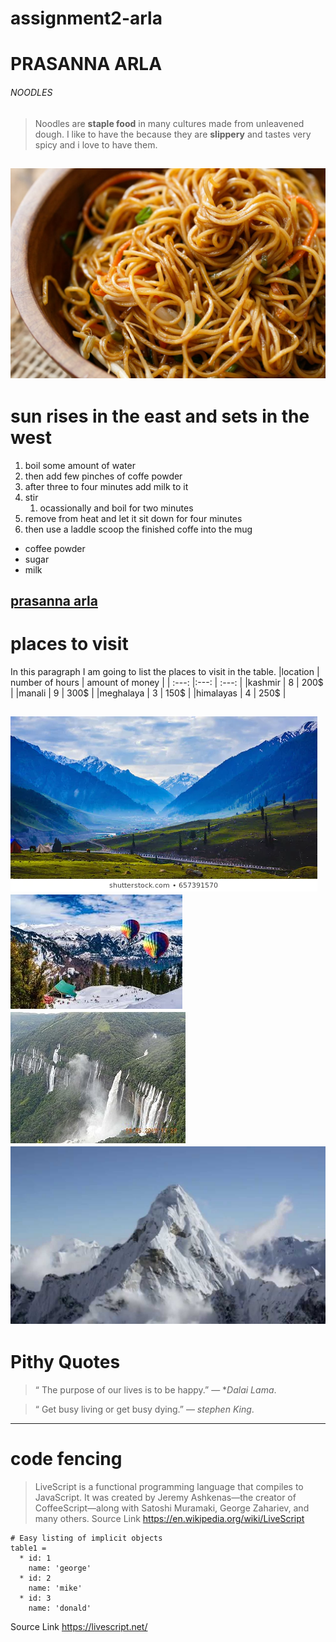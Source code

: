 # assignment2-arla
# PRASANNA ARLA
###### NOODLES
> Noodles are  **staple food** in many cultures made from unleavened dough. I like to have the because they are **slippery** and tastes very spicy and i love to have them.

![noodles](images/noodles.jpg)
---

# sun rises in the east and sets in the west
1. boil some amount of water
2. then add few pinches of coffe powder
3. after three to four minutes add milk to it
4. stir
    1. ocassionally and boil for two minutes
5. remove from heat and let it sit down for four minutes
6. then use a laddle scoop the finished coffe into the mug
- coffee powder
- sugar
- milk

**[prasanna arla](AboutMe.md)**
---
# places to visit
 In this paragraph I am going to list the places to visit in the table.
 |location | number of hours | amount of money |
 | :---: |:---: | :---: |
 |kashmir | 8 | 200$ |
 |manali | 9 | 300$ |
 |meghalaya | 3 | 150$ |
 |himalayas | 4 | 250$ |
 
 ![kashmir](images/kashmir.jpg)
 ![manali](images/manalijpg.jpg)
 ![meghalaya](images/meghalaya.jpg)
 ![himalayas](images/himalayas.jpg)
  ---
 # Pithy Quotes
 > “ The purpose of our lives is to be happy.” — **Dalai Lama*.

 > “ Get busy living or get busy dying.” — *stephen King*.
---
# code fencing
> LiveScript is a functional programming language that compiles to JavaScript. It was created by Jeremy Ashkenas—the creator of CoffeeScript—along with Satoshi Muramaki, George Zahariev, and many others.
Source Link <https://en.wikipedia.org/wiki/LiveScript>
```
# Easy listing of implicit objects
table1 =
  * id: 1
    name: 'george'
  * id: 2
    name: 'mike'
  * id: 3
    name: 'donald'
```
Source Link <https://livescript.net/>







